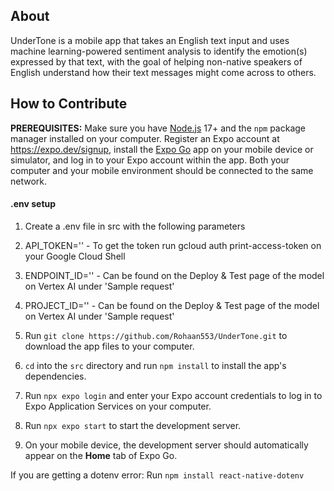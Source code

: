 ## About

UnderTone is a mobile app that takes an English text input and uses machine learning-powered sentiment analysis to identify the emotion(s) expressed by that text, with the goal of helping non-native speakers of English understand how their text messages might come across to others.

## How to Contribute

**PREREQUISITES:**  Make sure you have [Node.js](https://nodejs.org/en) 17+ and the `npm` package manager installed on your computer. Register an Expo account at https://expo.dev/signup, install the [Expo Go](https://expo.dev/client) app on your mobile device or simulator, and log in to your Expo account within the app. Both your computer and your mobile environment should be connected to the same network.

#### .env setup
1. Create a .env file in src with the following parameters
2. API_TOKEN='<Insert gcp token>' - To get the token run gcloud auth print-access-token on your Google Cloud Shell
3. ENDPOINT_ID='<insert endpoint id>' - Can be found on the Deploy & Test page of the model on Vertex AI under 'Sample request'
4. PROJECT_ID='<insert project id>' - Can be found on the Deploy & Test page of the model on Vertex AI under 'Sample request'
 

5. Run `git clone https://github.com/Rohaan553/UnderTone.git` to download the app files to your computer.
6. `cd` into the `src` directory and run `npm install` to install the app's dependencies.
7. Run `npx expo login` and enter your Expo account credentials to log in to Expo Application Services on your computer.
8. Run `npx expo start` to start the development server.
9. On your mobile device, the development server should automatically appear on the **Home** tab of Expo Go.

If you are getting a dotenv error: Run `npm install react-native-dotenv`

